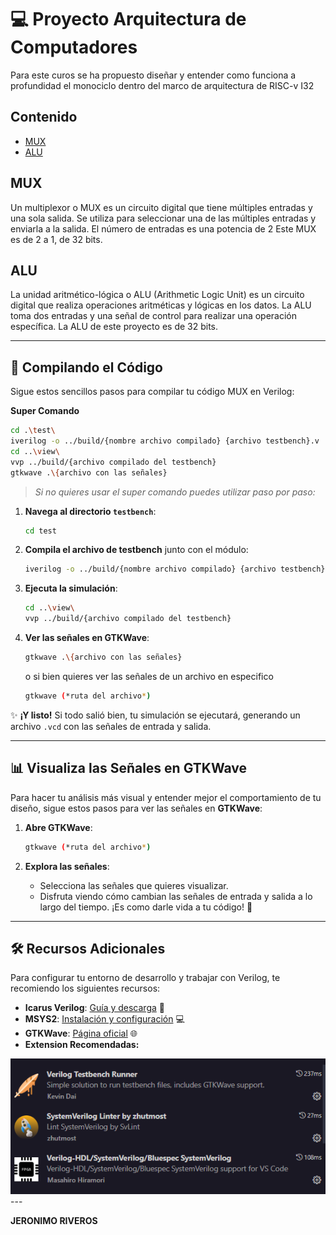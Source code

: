 
# 💻 Proyecto Arquitectura de Computadores

Para este curos se ha propuesto diseñar y entender como funciona a profundidad el monociclo dentro del marco de arquitectura de RISC-v I32

## Contenido

- [MUX](#mux)
- [ALU](#alu)

## MUX

Un multiplexor o MUX es un circuito digital que tiene múltiples entradas y una sola salida. 
Se utiliza para seleccionar una de las múltiples entradas y enviarla a la salida. 
El número de entradas es una potencia de 2
Este MUX es de 2 a 1, de 32 bits.


## ALU

La unidad aritmético-lógica o ALU (Arithmetic Logic Unit) es un circuito digital que realiza operaciones aritméticas y lógicas en los datos.
La ALU toma dos entradas y una señal de control para realizar una operación específica.
La ALU de este proyecto es de 32 bits.

---

## 🚀 Compilando el Código

Sigue estos sencillos pasos para compilar tu código MUX en Verilog:

 **Super Comando**
```bash
cd .\test\
iverilog -o ../build/{nombre archivo compilado} {archivo testbench}.v ../components/{archivo creador de entidad}
cd ..\view\
vvp ../build/{archivo compilado del testbench}
gtkwave .\{archivo con las señales}
   ```

> *Si no quieres usar el super comando puedes utilizar paso por paso:*

1. **Navega al directorio `testbench`**:
   ```bash
   cd test
   ```

2. **Compila el archivo de testbench**  junto con el módulo:
   ```bash
   iverilog -o ../build/{nombre archivo compilado} {archivo testbench}.v ../components/{archivo modulo}
   ```

3. **Ejecuta la simulación**:
   ```bash
   cd ..\view\
   vvp ../build/{archivo compilado del testbench}
   ```

4. **Ver las señales en GTKWave**:
   ```bash
   gtkwave .\{archivo con las señales}
   ```
   o si bien quieres ver las señales de un archivo en especifico
   ```bash
   gtkwave (*ruta del archivo*)
   ```

✨ **¡Y listo!** Si todo salió bien, tu simulación se ejecutará, generando un archivo `.vcd` con las señales de entrada y salida.



---

## 📊 Visualiza las Señales en GTKWave

Para hacer tu análisis más visual y entender mejor el comportamiento de tu diseño, sigue estos pasos para ver las señales en **GTKWave**:

1. **Abre GTKWave**:
   ```bash
   gtkwave (*ruta del archivo*)
   ```

2. **Explora las señales**:
   - Selecciona las señales que quieres visualizar.
   - Disfruta viendo cómo cambian las señales de entrada y salida a lo largo del tiempo. ¡Es como darle vida a tu código! 🎉

---

## 🛠️ Recursos Adicionales

Para configurar tu entorno de desarrollo y trabajar con Verilog, te recomiendo los siguientes recursos:

- **Icarus Verilog**: [Guía y descarga](https://bleyer.org/icarus/) 📘
- **MSYS2**: [Instalación y configuración](https://www.msys2.org/) 💻
- **GTKWave**: [Página oficial](https://gtkwave.sourceforge.net/) 🌐
- **Extension Recomendadas:**
<img src="./assets/Extensions.png">
---


**JERONIMO RIVEROS**
